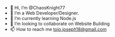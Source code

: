 - 👋 Hi, I’m @ChaosKnight77
- 👀 I’m a Web Developer/Designer.
- 🌱 I’m currently learning Node.js
- 💞️ I’m looking to collaborate on Website Building
- 📫 How to reach me tojo.joseph18@gmail.com

<!---
ChaosKnight77/ChaosKnight77 is a ✨ special ✨ repository because its `README.md` (this file) appears on your GitHub profile.
You can click the Preview link to take a look at your changes.
--->
